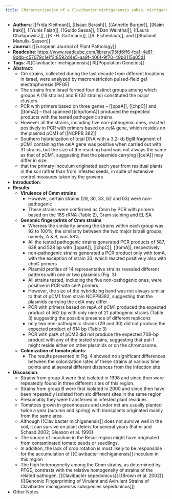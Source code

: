 ```yaml
---
title: Characterization of a Clavibacter michiganensis subsp. michiganensis population in Israel
---
```


- **Authors**: [[Frida Kleitman]], [[Isaac Barash]], [[Annette Burger]], [[Naim Iraki]], [[Yunis Falah]], [[Guido Sessa]], [[Dan Weinthal]], [[Laura Chalupowicz]], [[K.-H. Gartmann]], [[R. Eichenlaub]], and [[Shulamit Manulis-Sasson]]
- **Journal**: [[European Journal of Plant Pathology]]
- **Readcube**: https://www.readcube.com/library/95fd6ff6-fca1-4a81-9ddb-c57079c1e1f2:8592d4e5-aa9f-406f-9f70-49b0115a05d1
- **Tags**: #[[Clavibacter michiganensis]] #[[Population Genetics]]
- **Abstract**:
	- Cm strains, collected during the last decade from different locations in Israel, were analyzed by macrorestriction pulsed-field gel electrophoresis (PFGE)
	- The strains from Israel formed four distinct groups among which groups A (16 strains) and B (32 strains) constituted the major clusters
	- PCR with primers based on three genes – [[ppaA]], [[chpC]] and [[tomA]] – that spanned [[chp/tomA]] produced the expected products with the tested pathogenic strains.
	- However all the strains, including five non-pathogenic ones, reacted positively in PCR with primers based on celA gene, which resides on the plasmid pCM1 of [[NCPPB 382]]
	- Southern hybridization of total DNA with a 3.2-kb BglII fragment of pCM1 containing the celA gene was positive when carried out with 31 strains, but the size of the reacting band was not always the same as that of pCM1, suggesting that the plasmids carrying [[celA]] may differ in size
	- that the primary inoculum originated each year from residual plants in the soil rather than from infested seeds, in spite of extensive control measures taken by the growers
- **Introduction**:
- **Results**:
	- **Virulence of Cmm strains**
		- However, certain strains (29, 30, 33, 62 and 63) were non-pathogenic
		- These strains were confirmed as Cmm by PCR with primers based on the 16S rRNA (Table 2), Gram staining and ELISA
	- **Genomic fingerprints of Cmm strains**
		- Whereas the similarity among the strains within each group was 92 to 100%, the similarity between the two major Israeli groups, namely, A & B, was 58%.
		- All the tested pathogenic strains generated PCR products of 587, 638 and 528 bp with [[ppaA]], [[chpC]], [[tomA]], respectively
		- non-pathogenic strains generated a PCR product only with tomA, with the exception of strain 33, which reacted positively also with chpC primers
		- Plasmid profiles of 14 representative strains revealed different patterns with one or two plasmids (Fig. 3)
		- All strains tested, including the five non-pathogenic ones, were positive in PCR with celA primers
		- However, the size of the hybridizing band was not always similar to that of pCM1 from strain NCPPB382, suggesting that the plasmids carrying the celA may differ
		- PCR with primers based on repA of pCM1 produced the expected product of 562 bp with only nine of 21 pathogenic strains (Table 3) suggesting the possible presence of different replicons
		- only two non-pathogenic strains (29 and 30) did not produce the expected product of 614 bp (Table 3)
		- PCR with parA of pCM2 did not produce the expected 708-bp product with any of the tested strains, suggesting that pat-1 might reside either on other plasmids or on the chromosome.
	- **Colonization of tomato plants**:
		- The results presented in Fig. 4 showed no significant differences between the colonization rates of these strains at various time points and at several different distances from the infection site
- **Discussion**:
	- Strains from group A were first isolated in 1998 and since then were repeatedly found in three different sites of this region.
	- Strains from group B were first isolated in 2000 and since then have been repeatedly isolated from six different sites in the same region
	- Presumably they were transferred in infested plant residues
	- Tomatoes grown in greenhouses and under net are usually planted twice a year (autumn and spring) with transplants originated mainly from the same area
	- Although [[Clavibacter michiganensis]] does not survive well in the soil, it can survive on plant debris for several years (Fatmi and Schaad 2002; Gleason et al. 1993)
	- The source of inoculum in the Besor region might have originated from contaminated tomato seeds or seedlings.
	- In addition, the lack of crop rotation is most likely to be responsible for the accumulation of [[Clavibacter michiganensis]] inoculum in this region
	- The high heterogeneity among the Cmm strains, as determined by PFGE, contrasts with the relative homogeneity of strains of the related pathogen, [[Clavibacter sepedonicus]] [(Brown et al. 2002)]([[Genomic Fingerprinting of Virulent and Avirulent Strains of Clavibacter michiganensis subspecies sepedonicus]])
- Other Notes